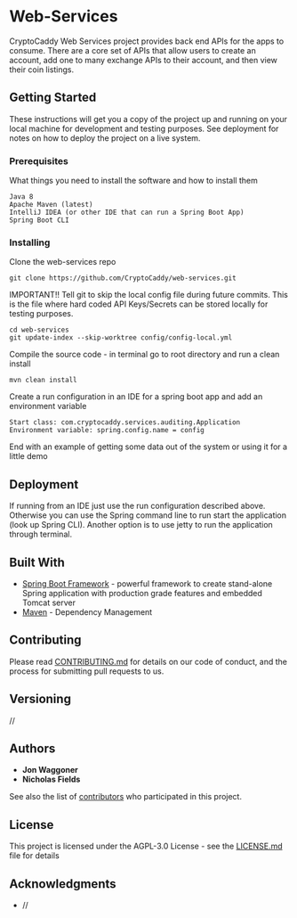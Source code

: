 # Web-Services

CryptoCaddy Web Services project provides back end APIs for the apps to consume.  There are a core set of APIs that allow users to create an account, add one to many exchange APIs to their account, and then view their coin listings.

## Getting Started

These instructions will get you a copy of the project up and running on your local machine for development and testing purposes. See deployment for notes on how to deploy the project on a live system.

### Prerequisites

What things you need to install the software and how to install them

```
Java 8
Apache Maven (latest)
IntelliJ IDEA (or other IDE that can run a Spring Boot App)
Spring Boot CLI 
```

### Installing

Clone the web-services repo

```
git clone https://github.com/CryptoCaddy/web-services.git
```

IMPORTANT!! Tell git to skip the local config file during future commits. 
This is the file where hard coded API Keys/Secrets can be stored locally for testing purposes.

```
cd web-services
git update-index --skip-worktree config/config-local.yml
```


Compile the source code - in terminal go to root directory and run a clean install

```
mvn clean install
```

Create a run configuration in an IDE for a spring boot app and add an environment variable

```
Start class: com.cryptocaddy.services.auditing.Application
Environment variable: spring.config.name = config
```

End with an example of getting some data out of the system or using it for a little demo

## Deployment

If running from an IDE just use the run configuration described above.  
Otherwise you can use the Spring command line to run start the application (look up Spring CLI).
Another option is to use jetty to run the application through terminal.

## Built With

* [Spring Boot Framework](https://spring.io/docs/) - powerful framework to create stand-alone Spring application with production grade features and embedded Tomcat server
* [Maven](https://maven.apache.org/) - Dependency Management

## Contributing

Please read [CONTRIBUTING.md]() for details on our code of conduct, and the process for submitting pull requests to us.

## Versioning

//

## Authors

* **Jon Waggoner** 
* **Nicholas Fields** 

See also the list of [contributors](https://github.com/CryptoCaddy/web-services/contributors) who participated in this project.

## License

This project is licensed under the AGPL-3.0 License - see the [LICENSE.md](https://github.com/CryptoCaddy/web-services/blob/master/LICENSE) file for details

## Acknowledgments

* //
